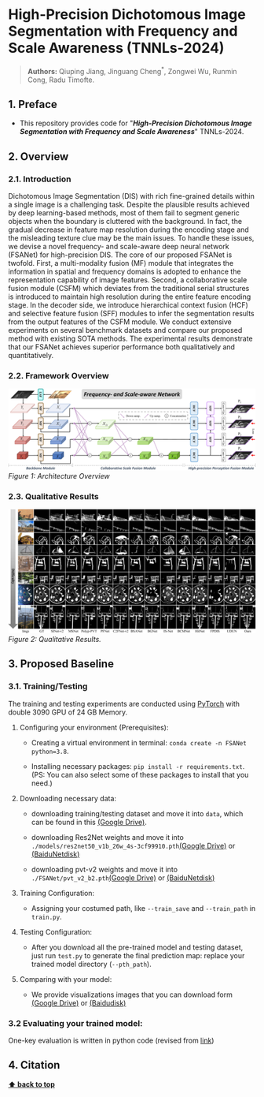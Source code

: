 # High-Precision Dichotomous Image Segmentation with Frequency and Scale Awareness (TNNLs-2024)

> **Authors:** 
> Qiuping Jiang,
> Jinguang Cheng<sup>*</sup>,
> Zongwei Wu,
> Runmin Cong,
> Radu Timofte.

## 1. Preface

- This repository provides code for "_**High-Precision Dichotomous Image Segmentation with Frequency and Scale Awareness**_" TNNLs-2024.

## 2. Overview

### 2.1. Introduction
Dichotomous Image Segmentation (DIS) with rich fine-grained details within a single image is a challenging task. Despite the plausible results achieved by deep learning-based methods, most of them fail to segment generic objects when the boundary is cluttered with the background. In fact, the gradual decrease in feature map resolution during the encoding stage and the misleading texture clue may be the main issues. To handle these issues, we devise a novel frequency- and scale-aware deep neural network (FSANet) for high-precision DIS. The core of our proposed FSANet is twofold. First, a multi-modality fusion (MF) module that integrates the information in spatial and frequency domains is adopted to enhance the representation capability of image features. Second, a collaborative scale fusion module (CSFM) which deviates from the traditional serial structures is introduced to maintain high resolution during the entire feature encoding stage. In the decoder side, we introduce hierarchical context fusion (HCF) and selective feature fusion (SFF) modules to infer the segmentation results from the output features of the CSFM module. We conduct extensive experiments on several benchmark datasets and compare our proposed method with existing SOTA methods. The experimental results demonstrate that our FSANet achieves superior performance both qualitatively and quantitatively. 


### 2.2. Framework Overview

<p>
  <img src="https://raw.githubusercontent.com/chasecjg/FSANet/main/Figures/FSANet.jpg" alt="FSANet Architecture">
  <br>
  <em>Figure 1: Architecture Overview</em>
</p>

### 2.3. Qualitative Results

<p>
    <img src="https://raw.githubusercontent.com/chasecjg/FSANet/main/Figures/Qualitative_comparison.jpg" alt="Qualitative Results">
    <br>
    <em> 
    Figure 2: Qualitative Results.
    </em>
</p>

## 3. Proposed Baseline

### 3.1. Training/Testing

The training and testing experiments are conducted using [PyTorch](https://github.com/pytorch/pytorch) with 
double 3090 GPU of 24 GB Memory.

1. Configuring your environment (Prerequisites):
    
    + Creating a virtual environment in terminal: `conda create -n FSANet python=3.8`.
    
    + Installing necessary packages: `pip install -r requirements.txt`. (PS: You can also select some of these packages to install that you need.)

1. Downloading necessary data:

    + downloading training/testing dataset and move it into `data`, 
    which can be found in this [(Google Drive)](https://drive.google.com/file/d/1O1eIuXX1hlGsV7qx4eSkjH231q7G1by1/view?usp=sharing).
    


    + downloading Res2Net weights and move it into `./models/res2net50_v1b_26w_4s-3cf99910.pth`[(Google Drive)](https://drive.google.com/file/d/1ITW3_ZBBv2JTviskxO9zfiqlaQ9Nlj-J/view?usp=sharing) or [(BaiduNetdisk)](https://pan.baidu.com/s/11KWZfuCU15GC6tUxUxX4Nw?pwd=BCMN) 
    + downloading pvt-v2 weights and move it into `./FSANet/pvt_v2_b2.pth`[(Google Drive)](https://drive.google.com/file/d/1snw4TYUCD5z4d3aaId1iBdw-yUKjRmPC/view?usp=drive_link) or [(BaiduNetdisk)](https://pan.baidu.com/s/1TgxxOGSTuEk4jTtgkZIewA?pwd=1ysw) 

1. Training Configuration:

    + Assigning your costumed path, like `--train_save` and `--train_path` in `train.py`.

1. Testing Configuration:

    + After you download all the pre-trained model and testing dataset, just run `test.py` to generate the final prediction map: 
    replace your trained model directory (`--pth_path`).

1. Comparing with your model:
    + We provide visualizations images that you can download form [(Google Drive)](https://drive.google.com/file/d/1YulLz9L9dBKUdOFn-3zmp2Xg88UlAzr2/view?usp=drive_link) or [(Baidudisk)](https://pan.baidu.com/s/1Q5fEdBRH_xVkagVribM9Hg?pwd=bix2)
 
### 3.2 Evaluating your trained model:

One-key evaluation is written in python code (revised from [link](https://github.com/lartpang/PySODMetrics))


## 4. Citation


**[⬆ back to top](#1-preface)**
